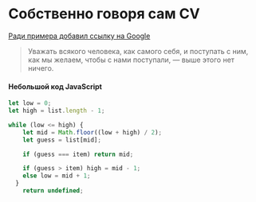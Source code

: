 # Собственно говоря сам CV
[Ради примера добавил ссылку на Google](https://google.com)
>Уважать всякого человека, как самого себя, и поступать с ним, как мы желаем, чтобы с нами поступали, — выше этого нет ничего. 

#### Небольшой код JavaScript
```javascript
let low = 0;
let high = list.length - 1;

while (low <= high) {
    let mid = Math.floor((low + high) / 2);
    let guess = list[mid];

    if (guess === item) return mid;

    if (guess > item) high = mid - 1;
    else low = mid + 1;
  }
    return undefined;
```